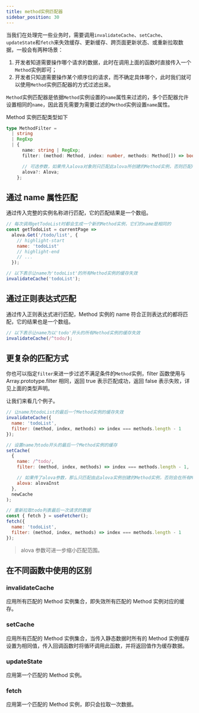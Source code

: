 ```yaml
---
title: method实例匹配器
sidebar_position: 30
---
```


当我们在处理完一些业务时，需要调用`invalidateCache`、`setCache`、`updateState`和`fetch`来失效缓存、更新缓存、跨页面更新状态、或重新拉取数据，一般会有两种场景：

1. 开发者知道需要操作哪个请求的数据，此时在调用上面的函数时直接传入一个`Method`实例即可；
2. 开发者只知道需要操作某个顺序位的请求，而不确定具体哪个，此时我们就可以使用`Method`实例匹配器的方式过滤出来。

`Method`实例匹配器是依据`Method`实例设置的`name`属性来过滤的，多个匹配器允许设置相同的`name`，因此首先需要为需要过滤的`Method`实例设置`name`属性。

Method 实例匹配类型如下

```typescript
type MethodFilter =
  | string
  | RegExp
  | {
      name: string | RegExp;
      filter: (method: Method, index: number, methods: Method[]) => boolean;

      // 可选参数，如果传入alova对象则只匹配此alova所创建的Method实例，否则匹配所有alova实例的Method实例
      alova?: Alova;
    };
```

## 通过 name 属性匹配

通过传入完整的实例名称进行匹配，它的匹配结果是一个数组。

```javascript
// 每次调用getTodoList时都会生成一个新的Method实例，它们的name是相同的
const getTodoList = currentPage =>
  alova.Get('/todo/list', {
    // highlight-start
    name: 'todoList'
    // highlight-end
    // ...
  });

// 以下表示让name为'todoList'的所有Method实例的缓存失效
invalidateCache('todoList');
```

## 通过正则表达式匹配

通过传入正则表达式进行匹配，Method 实例的 name 符合正则表达式的都将匹配，它的结果也是一个数组。

```javascript
// 以下表示让name为以'todo'开头的所有Method实例的缓存失效
invalidateCache(/^todo/);
```

## 更复杂的匹配方式

你也可以指定`filter`来进一步过滤不满足条件的`Method`实例，filter 函数使用与 Array.prototype.filter 相同，返回 true 表示匹配成功，返回 false 表示失败，详见上面的类型声明。

让我们来看几个例子。

```javascript
// 让name为todoList的最后一个Method实例的缓存失效
invalidateCache({
  name: 'todoList',
  filter: (method, index, methods) => index === methods.length - 1
});

// 设置name为todo开头的最后一个Method实例的缓存
setCache(
  {
    name: /^todo/,
    filter: (method, index, methods) => index === methods.length - 1,

    // 如果传了alova参数，那么只匹配由此alova实例创建的Method实例，否则会在所有Method实例中匹配
    alova: alovaInst
  },
  newCache
);

// 重新拉取todo列表最后一次请求的数据
const { fetch } = useFetcher();
fetch({
  name: 'todoList',
  filter: (method, index, methods) => index === methods.length - 1
});
```

> alova 参数可进一步缩小匹配范围。

## 在不同函数中使用的区别

### invalidateCache

应用所有匹配的 Method 实例集合，即失效所有匹配的 Method 实例对应的缓存。

### setCache

应用所有匹配的 Method 实例集合，当传入静态数据时所有的 Method 实例缓存设置为相同值，传入回调函数时将循环调用此函数，并将返回值作为缓存数据。

### updateState

应用第一个匹配的 Method 实例。

### fetch

应用第一个匹配的 Method 实例，即只会拉取一次数据。
